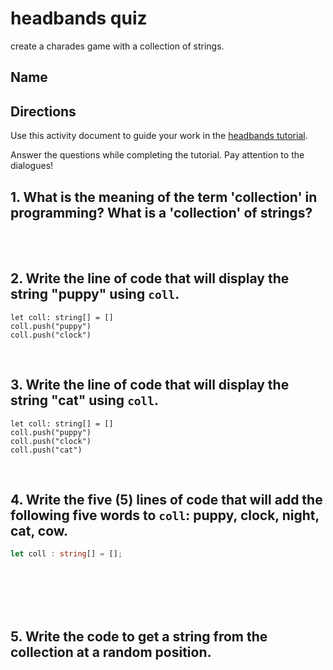 # headbands quiz

create a charades game with a collection of strings.

## Name

## Directions

Use this activity document to guide your work in the [headbands tutorial](/lessons/headbands/activity).

Answer the questions while completing the tutorial. Pay attention to the dialogues!

## 1. What is the meaning of the term 'collection' in programming? What is a 'collection' of strings?

<br/>

<br/>

## 2. Write the line of code that will display the string "puppy" using `coll`.

```blocks
let coll: string[] = []
coll.push("puppy")
coll.push("clock")
```

<br/>

## 3. Write the line of code that will display the string "cat" using `coll`.

```blocks
let coll: string[] = []
coll.push("puppy")
coll.push("clock")
coll.push("cat")
```

<br/>

## 4. Write the five (5) lines of code that will add the following five words to `coll`: puppy, clock, night, cat, cow.

```typescript
let coll : string[] = [];
```

<br/>

<br/>

<br/>

<br/>

## 5. Write the code to get a string from the collection at a random position.

<br/>

<br/>

<br/>

<br/>

